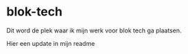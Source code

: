 # blok-tech
Dit word de plek waar ik mijn werk voor blok tech ga plaatsen.


Hier een update in mijn readme